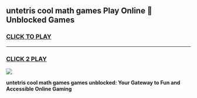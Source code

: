 
## untetris cool math games Play Online 👋 Unblocked Games
<h3>
<a href="https://news.freeplayer.one?title=untetris_cool_math_games&ref=17CMG">CLICK TO PLAY</a></h3>
<hr>

<h3>
<a href="https://news.freeplayer.one?title=untetris_cool_math_games&ref=17CMG">CLICK 2 PLAY</a>
  
</h3>

<a href="https://news.freeplayer.one?title=untetris_cool_math_games&ref=17CMG/"><img src="https://clearcache.store/games.png"></a>


**untetris cool math games games unblocked: Your Gateway to Fun and Accessible Online Gaming**
